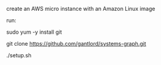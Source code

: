 create an AWS micro instance with an Amazon Linux image

run:

sudo yum -y install git

git clone https://github.com/gantlord/systems-graph.git

./setup.sh
